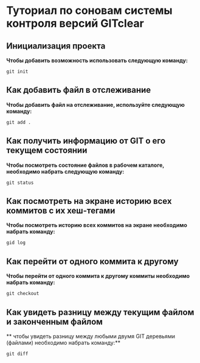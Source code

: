 # Туториал по соновам системы контроля версий GITclear


## Инициализация проекта
**Чтобы добавить возможность использовать следующую команду:**

```fix
git init
```

## Как добавить файл в отслеживание
**Чтобы добавить файл на отслеживание, используйте следующую команду:**

```fix
git add .
```

## Как получить информацию от GIT о его текущем состоянии
**Чтобы посмотреть состояние файлов в рабочем каталоге, необходимо набрать следующую команду:**

```fix
git status
```

## Как посмотреть на экране историю всех коммитов с их хеш-тегами
**Чтобы посмотреть историю всех коммитов на экране необходимо набрать команду:**

```fix
gid log
```

## Как перейти от одного коммита к другому
**Чтобы перейти от одного коммита к другому коммиты необходимо набрать команду:**

```fix
git checkout
```

## Как увидеть разницу между текущим файлом и законченным файлом
** чтобы увидеть разницу между любыми двумя GIT деревьями (файлами) необходимо набрать команду:**

```fix
git diff
```



